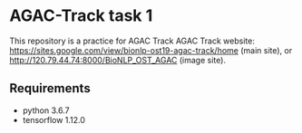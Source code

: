 # AGAC-Track task 1
This repository is a  practice for AGAC Track 
AGAC Track website: https://sites.google.com/view/bionlp-ost19-agac-track/home (main site), or http://120.79.44.74:8000/BioNLP_OST_AGAC (image site).

## Requirements

- python 3.6.7
- tensorflow 1.12.0

